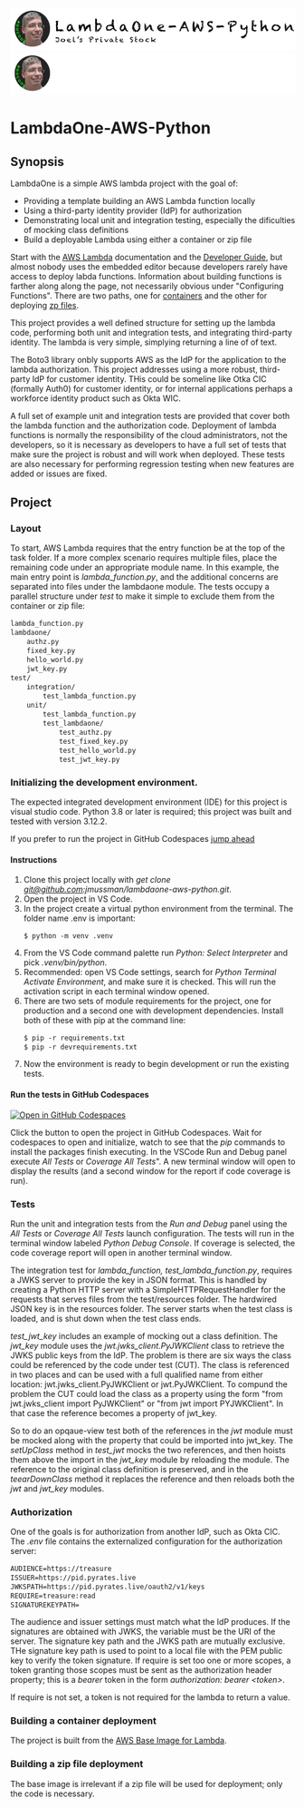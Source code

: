 [//]: # (README.md)
[//]: # (Copyright © 2024 Joel A Mussman. All rights reserved.)
[//]: #

![Banner Light](./.assets/lambdaone-aws-python-light.png#gh-light-mode-only)
![banner Dark](./.assets/lambdaone-aws-python-dark.png#gh-dark-mode-only)

# LambdaOne-AWS-Python

## Synopsis

LambdaOne is a simple AWS lambda project with the goal of:

* Providing a template building an AWS Lambda function locally
* Using a third-party identity provider (IdP) for authorization
* Demonstrating local unit and integration testing, especially the dificulties of mocking class definitions
* Build a deployable Lambda using either a container or zip file

Start with the [AWS Lambda](https://docs.aws.amazon.com/lambda/) documentation and the
[Developer Guide](https://docs.aws.amazon.com/lambda/latest/dg/welcome.html), but
almost nobody uses the embedded editor because developers rarely have access to deploy labda functions.
Information about building functions is farther along along the page, not necessarily obvious under "Configuring Functions".
There are two paths, one for [containers](https://docs.aws.amazon.com/lambda/latest/dg/images-create.html)
and the other for deploying [zp files](https://docs.aws.amazon.com/lambda/latest/dg/configuration-function-zip.html).

This project provides a well defined structure for setting up the lambda code, performing both unit and integration tests,
and integrating third-party identity.
The lambda is very simple, simplying returning a line of of text.

The Boto3 library onbly supports AWS as the IdP for the application to the lambda authorization.
This project addresses using a more robust, third-party IdP for customer identity.
THis could be someline like Otka CIC (formally Auth0) for customer identity,
or for internal applications perhaps a workforce identity product such as Okta WIC.

A full set of example unit and integration tests are provided that cover
both the lambda function and the authorization code.
Deployment of lambda functions is normally the responsibility of the cloud administrators, not the developers, so
it is necessary as developers to have a full set of tests that make sure the project is robust and will work when deployed.
These tests are also necessary for performing regression testing
when new features are added or issues are fixed.

## Project

### Layout

To start, AWS Lambda requires that the entry function be at the top of the task folder.
If a more complex scenario requires multiple files, place the remaining code under an appropriate module name.
In this example, the main entry point is *lambda_function.py*, and the additional concerns
are separated into files under the lambdaone module.
The tests occupy a parallel structure under *test* to make it simple to exclude them from the container or zip file:

```
lambda_function.py
lambdaone/
    authz.py
    fixed_key.py
    hello_world.py
    jwt_key.py
test/
    integration/
        test_lambda_function.py
    unit/
        test_lambda_function.py
        test_lambdaone/
            test_authz.py
            test_fixed_key.py
            test_hello_world.py
            test_jwt_key.py
````

### Initializing the development environment.

The expected integrated development environment (IDE) for this project is visual studio code.
Python 3.8 or later is required; this project was built and tested with version 3.12.2.

If you prefer to run the project in GitHub Codespaces [jump ahead](#run-the-tests-in-github-codespaces)


#### Instructions

1. Clone this project locally with *get clone git@github.com:jmussman/lambdaone-aws-python.git*.
1. Open the project in VS Code.
1. In the project create a virtual python environment from the terminal.
The folder name .env is important:
    ```
    $ python -m venv .venv
    ```
1. From the VS Code command palette run *Python: Select Interpreter* and pick *.venv/bin/python*.
1. Recommended: open VS Code settings, search for *Python Terminal Activate Environment*, and make sure it is checked.
This will run the activation script in each terminal window opened.
1. There are two sets of module requirements for the project, one for production and a second one with development dependencies.
Install both of these with pip at the command line:
    ```
    $ pip -r requirements.txt
    $ pip -r devrequirements.txt
    ```
1. Now the environment is ready to begin development or run the existing tests.

#### Run the tests in GitHub Codespaces

[![Open in GitHub Codespaces](https://github.com/codespaces/badge.svg)](https://github.com/codespaces/new?hide_repo_select=true&ref=main&repo=858797673) 

Click the button to open the project in GitHub Codespaces.
Wait for codespaces to open and initialize, watch to see that the *pip* commands to install the packages finish executing.
In the VSCode Run and Debug panel execute *All Tests* or *Coverage All Tests*".
A new terminal window will open to display the results (and a second window for the report if code coverage is run).

### Tests

Run the unit and integration tests from the *Run and Debug* panel using the *All Tests* or *Coverage All Tests* launch configuration.
The tests will run in the terminal window labeled *Python Debug Console*.
If coverage is selected, the code coverage report will open in another terminal window.

The integration test for *lambda_function, test_lambda_function.py*, requires a JWKS server to provide the key in JSON format.
This is handled by creating a Python HTTP server with a SimpleHTTPRequestHandler for the requests that serves files from
the test/resources folder.
The hardwired JSON key is in the resources folder.
The server starts when the test class is loaded, and is shut down when the test class ends.

*test_jwt_key* includes an example of mocking out a class definition.
The *jwt_key* module uses the *jwt.jwks_client.PyJWKClient* class to retrieve the JWKS
public keys from the IdP.
The problem is there are six ways the class could be referenced by the code under test (CUT).
The class is referenced in two places and can be used with a full qualified name from either
location: jwt.jwks_client.PyJWKClient or jwt.PyJWKClient.
To compund the problem the CUT could load the class as a property using the form
"from jwt.jwks_client import PyJWKClient" or "from jwt import PYJWKClient".
In that case the reference becomes a property of jwt_key.

So to do an opqaue-view test both of the references in the *jwt* module must be mocked along
with the property that could be imported into jwt_key.
The *setUpClass* method in *test_jwt* mocks the two references, and then hoists them above the
import in the *jwt_key* module by reloading the module.
The reference to the original class definition is preserved, and in the *teearDownClass* method
it replaces the reference and then reloads both the *jwt* and *jwt_key* modules.

### Authorization

One of the goals is for authorization from another IdP, such as Okta CIC.
The *.env* file contains the externalized configuration for the authorization server:

```
AUDIENCE=https://treasure
ISSUER=https://pid.pyrates.live
JWKSPATH=https://pid.pyrates.live/oauth2/v1/keys
REQUIRE=treasure:read
SIGNATUREKEYPATH=
```

The audience and issuer settings must match what the IdP produces.
If the signatures are obtained with JWKS, the variable must be the URI of the server.
The signature key path and the JWKS path are mutually exclusive.
THe signature key path is used to point to a local file with the PEM public key to verify the token signature.
If require is set too one or more scopes, a token granting those scopes must be sent as the authorization header property;
this is a *bearer* token in the form *authorization: bearer \<token\>*.

If require is not set, a token is not required for the lambda to return a value.

### Building a container deployment

The project is built from the [AWS Base Image for Lambda](https://docs.aws.amazon.com/lambda/latest/dg/python-image.html#python-image-instructions).

### Building a zip file deployment

The base image is irrelevant if a zip file will be used for deployment; only the code is necessary.
